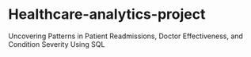 # Healthcare-analytics-project
Uncovering Patterns in Patient Readmissions, Doctor Effectiveness, and Condition Severity Using SQL
